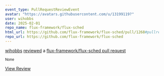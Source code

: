 ```yaml
---
event_type: PullRequestReviewEvent
avatar: "https://avatars.githubusercontent.com/u/13199119?"
user: wihobbs
date: 2025-02-01
repo_name: flux-framework/flux-sched
html_url: https://github.com/flux-framework/flux-sched/pull/1268#pullrequestreview-2588150860
repo_url: https://github.com/flux-framework/flux-sched
---
```


<a href='https://github.com/wihobbs' target='_blank'>wihobbs</a> <a href='https://github.com/flux-framework/flux-sched/pull/1268#pullrequestreview-2588150860' target='_blank'>reviewed</a> a <a href='https://github.com/flux-framework/flux-sched/pull/1268' target='_blank'>flux-framework/flux-sched pull request</a>

<small>None</small>

<a href='https://github.com/flux-framework/flux-sched/pull/1268#pullrequestreview-2588150860' target='_blank'>View Review</a>